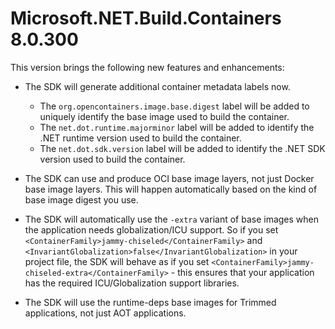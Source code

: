 # Microsoft.NET.Build.Containers 8.0.300

This version brings the following new features and enhancements:

* The SDK will generate additional container metadata labels now.
  * The `org.opencontainers.image.base.digest` label will be added to uniquely identify the base image used to build the container.
  * The `net.dot.runtime.majorminor` label will be added to identify the .NET runtime version used to build the container.
  * The `net.dot.sdk.version` label will be added to identify the .NET SDK version used to build the container.

* The SDK can use and produce OCI base image layers, not just Docker base image layers. This will happen automatically based on the kind of base image digest you use.

* The SDK will automatically use the `-extra` variant of base images when the application needs globalization/ICU support. So if you set `<ContainerFamily>jammy-chiseled</ContainerFamily>` and `<InvariantGlobalization>false</InvariantGlobalization>` in your project file, the SDK will behave as if you set `<ContainerFamily>jammy-chiseled-extra</ContainerFamily>` - this ensures that your application has the required ICU/Globalization support libraries.

* The SDK will use the runtime-deps base images for Trimmed applications, not just AOT applications.
